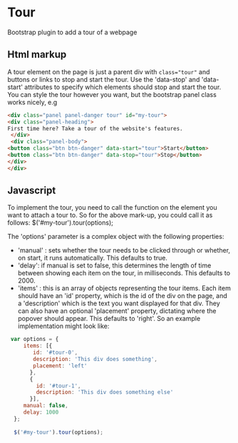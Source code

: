 Tour
====

Bootstrap plugin to add a tour of a webpage

## Html markup

A tour element on the page is just a parent div with `class="tour"` and buttons or links to stop and start the tour.
Use the 'data-stop' and 'data-start' attributes to specify which elements should stop and start the tour. You can style the tour
however you want, but the bootstrap panel class works nicely, e.g
```html
<div class="panel panel-danger tour" id="my-tour">
<div class="panel-heading">
First time here? Take a tour of the website's features.
 </div>
 <div class="panel-body">
<button class="btn btn-danger" data-start="tour">Start</button>
<button class="btn btn-danger" data-stop="tour">Stop</button>
</div>
</div>
```

## Javascript

To implement the tour, you need to call the function on the element you want to attach a tour to. So for the above mark-up, you could call it as follows:
$('#my-tour').tour(options);

The 'options' parameter is a complex object with the following properties:
+ 'manual' : sets whether the tour needs to be clicked through or whether, on start, it runs automatically. This defaults to true.
+ 'delay': if manual is set to false, this determines the length of time between showing each item on the tour, in milliseconds. This defaults to 2000.
+ 'items' : this is an array of objects representing the tour items. Each item should have an 'id' property, which is the id of the div on the page, and a 'description' which is the text you want displayed for that div. They can also have an optional 'placement' property, dictating where the popover should appear. This defaults to 'right'.
So an example implementation might look like:

```javascript
 var options = {
     items: [{
        id: '#tour-0',
        description: 'This div does something',
        placement: 'left'
       },
       {
         id: '#tour-1',
         description: 'This div does something else'
       }],
     manual: false,
     delay: 1000
  };
 
  $('#my-tour').tour(options);
```

